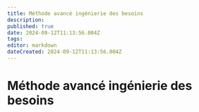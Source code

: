```yaml
---
title: Méthode avancé ingénierie des besoins
description: 
published: true
date: 2024-09-12T11:13:56.004Z
tags: 
editor: markdown
dateCreated: 2024-09-12T11:13:56.004Z
---
```


# Méthode avancé ingénierie des besoins
